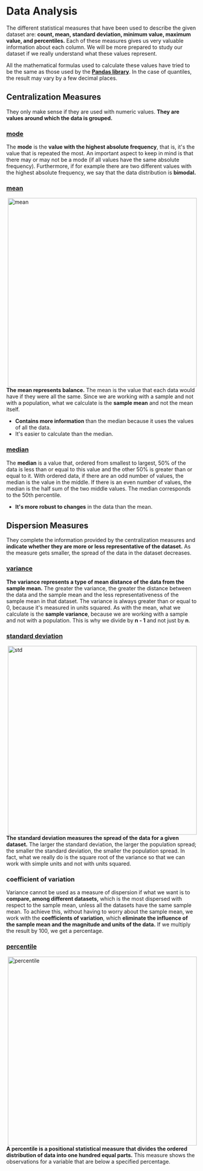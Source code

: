 # Data Analysis
The different statistical measures that have been used to describe the given dataset are: **count, mean, standard deviation, minimum value, maximum value, and percentiles.** Each of these measures gives us very valuable information about each column. We will be more prepared to study our dataset if we really understand what these values represent.<br>

All the mathematical formulas used to calculate these values have tried to be the same as those used by the **[Pandas library](https://pandas.pydata.org)**. In the case of quantiles, the result may vary by a few decimal places.

## Centralization Measures
They only make sense if they are used with numeric values. **They are values around which the data is grouped.**

### [mode](https://pandas.pydata.org/docs/reference/api/pandas.DataFrame.mode.html)
The **mode** is the **value with the highest absolute frequency**, that is, it's the value that is repeated the most. An important aspect to keep in mind is that there may or may not be a mode (if all values have the same absolute frequency). Furthermore, if for example there are two different values with the highest absolute frequency, we say that the data distribution is **bimodal.**

### [mean](https://pandas.pydata.org/docs/reference/api/pandas.DataFrame.mean.html)

<img align="right" width="500" alt="mean" src="https://user-images.githubusercontent.com/74931024/173940847-c0fefb99-6ee7-48d4-b1d9-fcf1544ab951.png">

**The mean represents balance.** The mean is the value that each data would have if they were all the same. Since we are working with a sample and not with a population, what we calculate is the **sample mean** and not the mean itself.

- **Contains more information** than the median because it uses the values of all the data.
- It's easier to calculate than the median.

### [median](https://pandas.pydata.org/docs/reference/api/pandas.DataFrame.median.html)
The **median** is a value that, ordered from smallest to largest, 50% of the data is less than or equal to this value and the other 50% is greater than or equal to it. With ordered data, if there are an odd number of values, the median is the value in the middle. If there is an even number of values, the median is the half sum of the two middle values. The median corresponds to the 50th percentile.

- **It's more robust to changes** in the data than the mean.

## Dispersion Measures
They complete the information provided by the centralization measures and **indicate whether they are more or less representative of the dataset.** As the measure gets smaller, the spread of the data in the dataset decreases.

### [variance](https://pandas.pydata.org/docs/reference/api/pandas.DataFrame.var.html)
**The variance represents a type of mean distance of the data from the sample mean.** The greater the variance, the greater the distance between the data and the sample mean and the less representativeness of the sample mean in that dataset. The variance is always greater than or equal to 0, because it's measured in units squared. As with the mean, what we calculate is the **sample variance**, because we are working with a sample and not with a population. This is why we divide by **n - 1** and not just by **n**.

### [standard deviation](https://pandas.pydata.org/docs/reference/api/pandas.DataFrame.std.html)

<img align="right" width="500" alt="std" src="https://user-images.githubusercontent.com/74931024/173956465-4fb26ca5-aa5b-44ea-aaf4-e759e880652f.png">

**The standard deviation measures the spread of the data for a given dataset.** The larger the standard deviation, the larger the population spread; the smaller the standard deviation, the smaller the population spread. In fact, what we really do is the square root of the variance so that we can work with simple units and not with units squared.

### coefficient of variation
Variance cannot be used as a measure of dispersion if what we want is to **compare, among different datasets,** which is the most dispersed with respect to the sample mean, unless all the datasets have the same sample mean. To achieve this, without having to worry about the sample mean, we work with the **coefficients of variation**, which **eliminate the influence of the sample mean and the magnitude and units of the data.** If we multiply the result by 100, we get a percentage.

### [percentile](https://pandas.pydata.org/docs/reference/api/pandas.DataFrame.quantile.html)

<img align="right" width="500" alt="percentile" src="https://user-images.githubusercontent.com/74931024/173941137-61091559-3f88-429d-92a2-c3556a00a01b.png">

**A percentile is a positional statistical measure that divides the ordered distribution of data into one hundred equal parts.** This measure shows the observations for a variable that are below a specified percentage.
